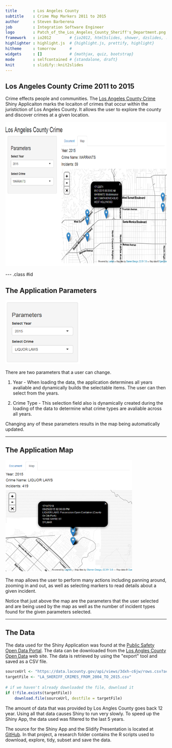 ```yaml
---
title       : Los Angeles County
subtitle    : Crime Map Markers 2011 to 2015
author      : Steven Barberena
job         : Integration Software Engineer
logo        : Patch_of_the_Los_Angeles_County_Sheriff's_Department.png
framework   : io2012        # {io2012, html5slides, shower, dzslides, ...}
highlighter : highlight.js  # {highlight.js, prettify, highlight}
hitheme     : tomorrow      # 
widgets     : []            # {mathjax, quiz, bootstrap}
mode        : selfcontained # {standalone, draft}
knit        : slidify::knit2slides
---
```


## Los Angeles County Crime 2011 to 2015

Crime effects people and communities.  The [Los Angeles County Crime](https://barberena.shinyapps.io/LACCrimes/) Shiny Applicaiton
marks the locaiton of crimes that occur within the juristiction of Los Angeles
County.  It allows the user to explore the county and discover crimes at a given
location. 

<img class=center src=assets/img/LACCrime.png height=450>

--- .class #id 

## The Application Parameters

<img class=center src=assets/img/LACCrimeParameters.png height=200>

There are two parameters that a user can change.

1. Year - When loading the data, the application determines all years avaliable and
dynamically builds the selectable items.  The user can then select from the years.

2. Crime Type - This selection field also is dynamically created during the loading of
the data to determine what crime types are avaliable across all years.

Changing any of these parameters results in the map being automatically updated.

---

## The Application Map

<img class=center src=assets/img/LACCrimeMap.png height=350>

The map allows the user to perform many actions including panning around, zooming in
and out, as well as selecting markers to read details about a given incident.

Notice that just above the map are the parameters that the user selected and are being used
by the map as well as the number of incident types found for the given parameters selected.

---

## The Data

The data used for the Shiny Application was found at the [Public Safety Open Data Portal](http://publicsafetydataportal.org/all-data/).
The data can be downloaded from the [Los Angles County Open Data](https://data.lacounty.gov/Criminal/LA-SHERIFF-CRIMES-FROM-2004-TO-2015/3dxh-c6jw)
web site.  The data is retrieved by using the "export" tool and saved as a CSV file.


```r
sourceUrl <- "https://data.lacounty.gov/api/views/3dxh-c6jw/rows.csv?accessType=DOWNLOAD"
targetFile <- "LA_SHERIFF_CRIMES_FROM_2004_TO_2015.csv"

# if we haven't already downloaded the file, download it
if (!file.exists(targetFile))
    download.file(sourceUrl, destfile = targetFile)
```

The amount of data that was provided by Los Angles County goes back 12 year.
Using all that data causes Shiny to run very slowly.  To speed up the Shiny App,
the data used was filtered to the last 5 years.

The source for the Shiny App and the Slidify Presentation is located at
[GitHub](https://github.com/barberena/DevelopingDataProducts). In that project,
a research folder contains the R scripts used to download, explore, tidy,
subset and save the data.
